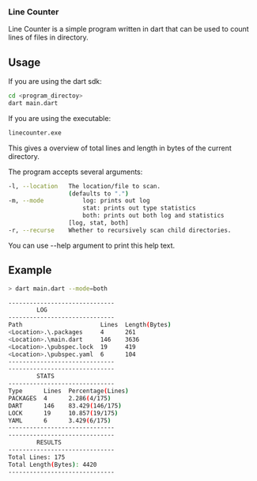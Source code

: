 ### Line Counter

Line Counter is a simple program written in dart that can be used to count lines of files in directory.

## Usage

If you are using the dart sdk:

```bash
cd <program_directoy>
dart main.dart
```

If you are using the executable:

```bash
linecounter.exe
```

This gives a overview of total lines and length in bytes of the current directory.

The program accepts several arguments:

```bash
-l, --location   The location/file to scan.
                 (defaults to ".")
-m, --mode           log: prints out log
                     stat: prints out type statistics
                     both: prints out both log and statistics
                 [log, stat, both]
-r, --recurse    Whether to recursively scan child directories.
```

You can use --help argument to print this help text.

## Example

```bash
> dart main.dart --mode=both

------------------------------
        LOG
------------------------------
Path                      Lines  Length(Bytes)
<Location>.\.packages     4      261
<Location>.\main.dart     146    3636
<Location>.\pubspec.lock  19     419
<Location>.\pubspec.yaml  6      104
------------------------------
------------------------------
        STATS
------------------------------
Type      Lines  Percentage(Lines)
PACKAGES  4      2.286(4/175)
DART      146    83.429(146/175)
LOCK      19     10.857(19/175)
YAML      6      3.429(6/175)
------------------------------
------------------------------
        RESULTS
------------------------------
Total Lines: 175
Total Length(Bytes): 4420
------------------------------
```
